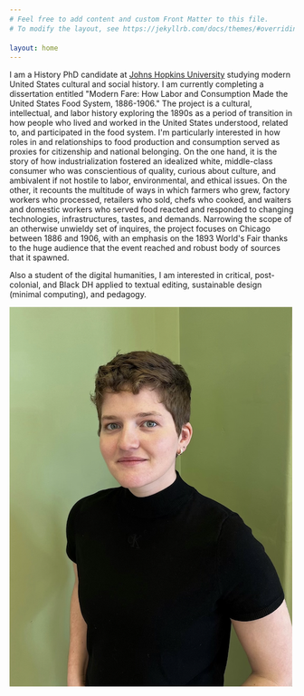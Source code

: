 ```yaml
---
# Feel free to add content and custom Front Matter to this file.
# To modify the layout, see https://jekyllrb.com/docs/themes/#overriding-theme-defaults

layout: home
---
```

I am a History PhD candidate at [Johns Hopkins University](https://history.jhu.edu/directory/elena-palazzolo/) studying modern United States cultural and social history. I am currently completing a dissertation entitled "Modern Fare: How Labor and Consumption Made the United States Food System, 1886-1906." The project is a cultural, intellectual, and labor history exploring the 1890s as a period of transition in how people who lived and worked in the United States understood, related to, and participated in the food system. I'm particularly interested in how roles in and relationships to food production and consumption served as proxies for citizenship and national belonging. On the one hand, it is the story of how industrialization fostered an idealized white, middle-class consumer who was conscientious of quality, curious about culture, and ambivalent if not hostile to labor, environmental, and ethical issues. On the other, it recounts the multitude of ways in which farmers who grew, factory workers who processed, retailers who sold, chefs who cooked, and waiters and domestic workers who served food reacted and responded to changing technologies, infrastructures, tastes, and demands. Narrowing the scope of an otherwise unwieldy set of inquires, the project focuses on Chicago between 1886 and 1906, with an emphasis on the 1893 World's Fair thanks to the huge audience that the event reached and robust body of sources that it spawned.  
  
Also a student of the digital humanities, I am interested in critical, post-colonial, and Black DH applied to textual editing, sustainable design (minimal computing), and pedagogy.

![headshot](/palazzolo_headshot.png)
